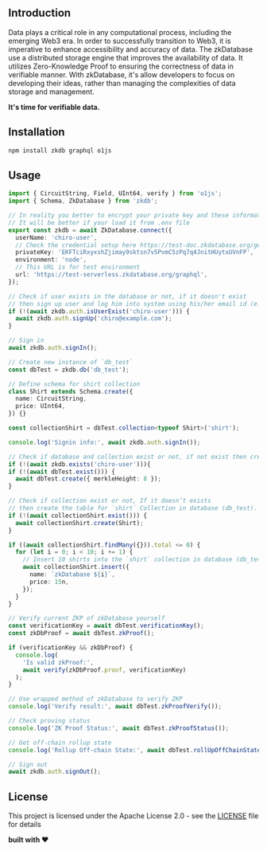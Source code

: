 ## Introduction

Data plays a critical role in any computational process, including the emerging Web3 era. In order to successfully transition to Web3, it is imperative to enhance accessibility and accuracy of data. The zkDatabase use a distributed storage engine that improves the availability of data. It utilizes Zero-Knowledge Proof to ensuring the correctness of data in verifiable manner. With zkDatabase, it's allow developers to focus on developing their ideas, rather than managing the complexities of data storage and management.

**It's time for verifiable data.**

## Installation

```bash
npm install zkdb graphql o1js
```

## Usage

```typescript
import { CircuitString, Field, UInt64, verify } from 'o1js';
import { Schema, ZkDatabase } from 'zkdb';

// In reality you better to encrypt your private key and these information
// It will be better if your load it from .env file
export const zkdb = await ZkDatabase.connect({
  userName: 'chiro-user',
  // Check the credential setup here https://test-doc.zkdatabase.org/getting-stated#setup-your-credentials for testnet
  privateKey: 'EKFTciRxyxshZjimay9sktsn7v5PvmC5zPq7q4JnitHUytxUVnFP',
  environment: 'node',
  // This URL is for test environment
  url: 'https://test-serverless.zkdatabase.org/graphql',
});

// Check if user exists in the database or not, if it doesn't exist
// then sign up user and log him into system using his/her email id (e.g chiro@example.com)
if (!(await zkdb.auth.isUserExist('chiro-user'))) {
  await zkdb.auth.signUp('chiro@example.com');
}

// Sign in
await zkdb.auth.signIn();

// Create new instance of `db_test`
const dbTest = zkdb.db('db_test');

// Define schema for shirt collection
class Shirt extends Schema.create({
  name: CircuitString,
  price: UInt64,
}) {}

const collectionShirt = dbTest.collection<typeof Shirt>('shirt');

console.log('Signin info:', await zkdb.auth.signIn());

// Check if database and collection exist or not, if not exist then create it
if (!(await zkdb.exists('chiro-user'))){
if (!(await dbTest.exist())) {
  await dbTest.create({ merkleHeight: 8 });
}

// Check if collection exist or not, If it doesn’t exists
// then create the table for `shirt` Collection in database (db_test).
if (!(await collectionShirt.exist())) {
  await collectionShirt.create(Shirt);
}

if ((await collectionShirt.findMany({})).total <= 0) {
  for (let i = 0; i < 10; i += 1) {
    // Insert 10 shirts into the `shirt` collection in database (db_test).
    await collectionShirt.insert({
      name: `zkDatabase ${i}`,
      price: 15n,
    });
  }
}

// Verify current ZKP of zkDatabase yourself
const verificationKey = await dbTest.verificationKey();
const zkDbProof = await dbTest.zkProof();

if (verificationKey && zkDbProof) {
  console.log(
    'Is valid zkProof:',
    await verify(zkDbProof.proof, verificationKey)
  );
}

// Use wrapped method of zkDatabase to verify ZKP
console.log('Verify result:', await dbTest.zkProofVerify());

// Check proving status
console.log('ZK Proof Status:', await dbTest.zkProofStatus());

// Get off-chain rollup state
console.log('Rollup Off-chain State:', await dbTest.rollUpOffChainState());

// Sign out
await zkdb.auth.signOut();
```

## License

This project is licensed under the Apache License 2.0 - see the [LICENSE](LICENSE) file for details

**built with ❤️**
